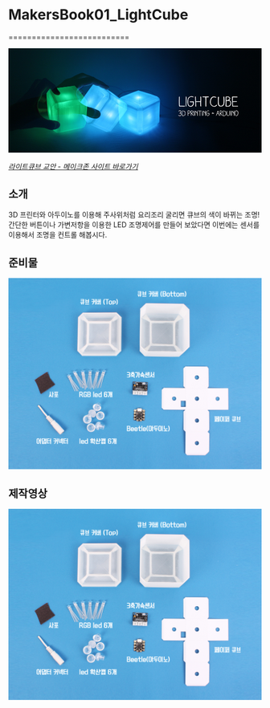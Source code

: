 # MakersBook01_LightCube
==========================

![ScreenShot](https://raw.githubusercontent.com/makezonefablab/MakersBook01_LightCube/master/img/main.jpg)  

[*라이트큐브 교안 - 메이크존 사이트 바로가기*](http://makezone.co.kr/blog/2014/07/04/06lightcube/)

소개
--------------
3D 프린터와 아두이노를 이용해 주사위처럼 요리조리 굴리면 큐브의 색이 바뀌는 조명! 간단한 버튼이나 가변저항을 이용한 LED 조명제어를 만들어 보았다면 이번에는 센서를 이용해서 조명을 컨트롤 해봅시다.

준비물
--------------
![ScreenShot](https://github.com/makezonefablab/MakersBook01_LightCube/blob/master/img/%EC%A4%80%EB%B9%84%EB%AC%BC.jpg)

제작영상
--------------
[![ScreenShot](https://raw.githubusercontent.com/makezonefablab/MakersBook01_LightCube/master/img/%EC%A4%80%EB%B9%84%EB%AC%BC.jpg)](https://vimeo.com/98120575)


